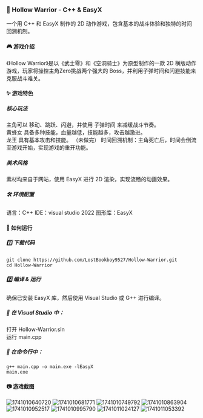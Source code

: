 ### 🏹 Hollow Warrior - C++ & EasyX  
一个用 C++ 和 EasyX 制作的 2D 动作游戏，包含基本的战斗体验和独特的时间回溯机制。  

#### 🎮 游戏介绍  
《Hollow Warrior》是以《武士零》和《空洞骑士》为原型制作的一款 2D 横版动作游戏，玩家将操控主角Zero挑战两个强大的 Boss，并利用子弹时间和闪避技能来克服战斗难关。  

#### ✨ 游戏特色  
##### 核心玩法  
主角可以 移动、跳跃、闪避，并使用 子弹时间 来减缓战斗节奏。  
黄蜂女 具备多种技能，血量越低，技能越多，攻击越激进。  
龙王 具有基本攻击和技能。 （未做完） 
时间回溯机制：主角死亡后，时间会倒流至游戏开始，实现游戏的重开功能。  
##### 美术风格
素材均来自于网站，使用 EasyX 进行 2D 渲染，实现流畅的动画效果。  
##### 🛠 环境配置
语言：C++
IDE：visual studio 2022
图形库：EasyX

#### 🚀 如何运行  
##### 1️⃣ 下载代码  
```
git clone https://github.com/LostBookboy9527/Hollow-Warrior.git
cd Hollow-Warrior
```
##### 2️⃣ 编译 & 运行
确保已安装 EasyX 库，然后使用 Visual Studio 或 G++ 进行编译。  

##### 📌 在 Visual Studio 中：  
打开 Hollow-Warrior.sln  
运行 main.cpp  
##### 📌 在命令行中：
```
g++ main.cpp -o main.exe -lEasyX
main.exe
```
#### 📷 游戏截图  
![1741010640720](https://github.com/user-attachments/assets/f38dcb0a-e3f2-491d-a3d4-5b2be81a6894)
![1741010681771](https://github.com/user-attachments/assets/53c04fb4-a228-4857-bd9a-c09ed801c178)
![1741010749792](https://github.com/user-attachments/assets/23977200-89ee-4971-9b9f-31a77f2d511e)
![1741010863904](https://github.com/user-attachments/assets/88cfed01-2a8d-44f2-a87a-5b35eb37810a)
![1741010952517](https://github.com/user-attachments/assets/55a4ce64-2bed-44ad-add0-947e13bffc69)
![1741010995790](https://github.com/user-attachments/assets/5dc28d0c-0eb0-4348-b0d3-0c4eba6f0eb2)
![1741011024127](https://github.com/user-attachments/assets/5dada63b-85b2-42f2-9369-537c66dcc97c)
![1741011053392](https://github.com/user-attachments/assets/6e069cb4-a157-489a-9300-5ddaabd3a0c4)


